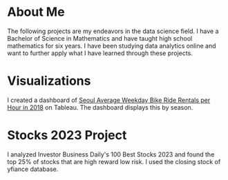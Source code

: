 # About Me
The following projects are my endeavors in the data science field. I have a Bachelor of Science in Mathematics and have taught high school mathematics for six years. I have been studying data analytics online and want to further apply what I have learned through these projects. 

# Visualizations
I created a dashboard of [Seoul Average Weekday Bike Ride Rentals per Hour in 2018](https://public.tableau.com/app/profile/jocelyn.moreno/viz/SeoulAverageWeekdayBikeRentalsperHourin2018_16916149608860/Sheet2) on Tableau. The dashboard displays this by season. 

# Stocks 2023 Project
I analyzed Investor Business Daily's 100 Best Stocks 2023 and found the top 25% of stocks that are high reward low risk. I used the closing stock of yfiance database.
